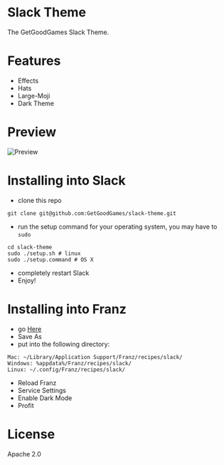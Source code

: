 # Slack Theme

The GetGoodGames Slack Theme.

# Features

- Effects
- Hats
- Large-Moji
- Dark Theme

# Preview

![Preview](https://github.com/GetGoodGames/slack-theme/raw/master/screenshot_20171208_123123.png "Preview")

# Installing into Slack

- clone this repo
```
git clone git@github.com:GetGoodGames/slack-theme.git
```

- run the setup command for your operating system, you may have to `sudo`
```
cd slack-theme
sudo ./setup.sh # linux
sudo ./setup.command # OS X
```
- completely restart Slack
- Enjoy!

# Installing into Franz

- go [Here](https://raw.githubusercontent.com/GetGoodGames/slack-theme/master/darkmode.css)
- Save As
- put into the following directory:
```
Mac: ~/Library/Application Support/Franz/recipes/slack/
Windows: %appdata%/Franz/recipes/slack/
Linux: ~/.config/Franz/recipes/slack/
```
- Reload Franz
- Service Settings
- Enable Dark Mode
- Profit

# License

Apache 2.0
